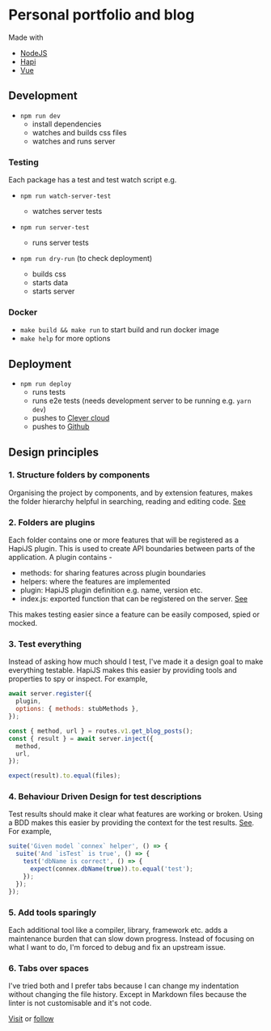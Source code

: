 # Personal portfolio and blog

Made with

- [NodeJS][node-green]
- [Hapi][hapijs]
- [Vue][vue]

## Development

- `npm run dev`
  - install dependencies
  - watches and builds css files
  - watches and runs server

### Testing

Each package has a test and test watch script e.g.

- `npm run watch-server-test`

  - watches server tests

- `npm run server-test`

  - runs server tests

- `npm run dry-run` (to check deployment)
  - builds css
  - starts data
  - starts server

### Docker

- `make build && make run` to start build and run docker image
- `make help` for more options

## Deployment

- `npm run deploy`
  - runs tests
  - runs e2e tests (needs development server to be running e.g. `yarn dev`)
  - pushes to [Clever cloud][clever-cloud]
  - pushes to [Github][repo]

## Design principles

### 1. Structure folders by components

Organising the project by components, and by extension features, makes the folder hierarchy helpful in searching, reading and editing code. [See][breakintcomponents]

### 2. Folders are plugins

Each folder contains one or more features that will be registered as a HapiJS plugin. This is used to create API boundaries between parts of the application. A plugin contains -

- methods: for sharing features across plugin boundaries
- helpers: where the features are implemented
- plugin: HapiJS plugin definition e.g. name, version etc.
- index.js: exported function that can be registered on the server. [See][require-modules]

This makes testing easier since a feature can be easily composed, spied or mocked.

### 3. Test everything

Instead of asking how much should I test, I've made it a design goal to make everything testable. HapiJS makes this easier by providing tools and properties to spy or inspect. For example,

```JavaScript
await server.register({
  plugin,
  options: { methods: stubMethods },
});

const { method, url } = routes.v1.get_blog_posts();
const { result } = await server.inject({
  method,
  url,
});

expect(result).to.equal(files);

```

### 4. Behaviour Driven Design for test descriptions

Test results should make it clear what features are working or broken. Using a BDD makes this easier by providing the context for the test results. [See][bdd]. For example,

```JavaScript
suite('Given model `connex` helper', () => {
  suite('And `isTest` is true', () => {
    test('dbName is correct', () => {
      expect(connex.dbName(true)).to.equal('test');
    });
  });
});
```

### 5. Add tools sparingly

Each additional tool like a compiler, library, framework etc. adds a maintenance burden that can slow down progress. Instead of focusing on what I want to do, I'm forced to debug and fix an upstream issue.

### 6. Tabs over spaces

I've tried both and I prefer tabs because I can change my indentation without changing the file history. Except in Markdown files because the linter is not customisable and it's not code.

[Visit][site] or [follow][twitter]

[clever-cloud]: https://www.clever-cloud.com/en/
[repo]: https://github.com/iampeterbanjo/iampeterbanjo.com
[hapijs]: https://hapijs.com
[node-green]: https://node.green/
[site]: https://iampeterbanjo.com
[twitter]: https://twitter.com/dayosuperstar
[breakintcomponents]: https://github.com/goldbergyoni/nodebestpractices/blob/master/sections/projectstructre/breakintcomponents.md
[require-modules]: https://github.com/goldbergyoni/nodebestpractices#-39-require-modules-by-folders-opposed-to-the-files-directly
[bdd]: https://github.com/goldbergyoni/nodebestpractices#-42-include-3-parts-in-each-test-name
[vue]: https://vuejs.org
